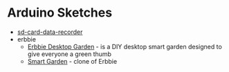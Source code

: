 # Arduino Sketches

* [sd-card-data-recorder](http://sgprojects.co.in/index.php/projects/arduino/sd-card-data-recorder?showall=1&limitstart=)
* erbbie
  * [Erbbie Desktop Garden](http://www.instructables.com/id/Erbbie-Desktop-Smart-Garden/?ALLSTEPS) - is a DIY desktop smart garden designed to give everyone a green thumb
  * [Smart Garden](http://www.instructables.com/id/Smart-Garden-1/?ALLSTEPS) - clone of Erbbie
